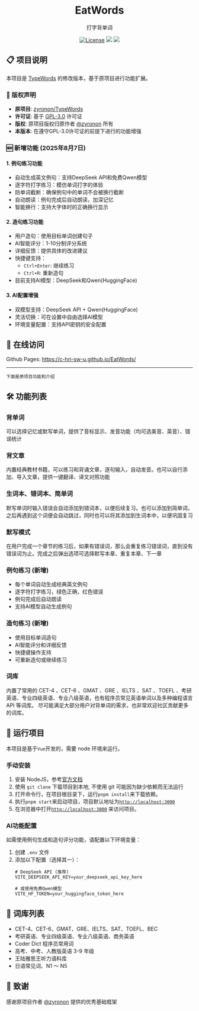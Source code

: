 <h1 align="center">
  EatWords
</h1>

<p align="center">
  打字背单词
</p>

<p align="center">
  <a href="https://github.com/zyronon/type-word/blob/master/LICENSE"><img src="https://img.shields.io/github/license/zyronon/type-word" alt="License"></a>
  <a><img src="https://img.shields.io/badge/PRs-welcome-brightgreen.svg"/></a>
  <a><img src="https://img.shields.io/badge/Powered%20by-Vue-blue"/></a>
</p>

## 📋 项目说明

本项目是 [TypeWords](https://github.com/zyronon/TypeWords) 的修改版本，基于原项目进行功能扩展。

### 📄 版权声明

- **原项目**: [zyronon/TypeWords](https://github.com/zyronon/TypeWords)
- **许可证**: 基于 [GPL-3.0](https://github.com/zyronon/TypeWords/blob/master/LICENSE) 许可证
- **版权**: 原项目版权归原作者 [@zyronon](https://github.com/zyronon) 所有
- **本版本**: 在遵守GPL-3.0许可证的前提下进行的功能增强

### 🆕 新增功能 (2025年8月7日)

#### 1. **例句练习功能**
- 自动生成英文例句：支持DeepSeek API和免费Qwen模型
- 逐字符打字练习：模仿单词打字的体验
- 防单词截断：确保例句中的单词不会被换行截断
- 自动朗读：例句完成后自动朗读，加深记忆
- 智能换行：支持大字体时的正确换行显示

#### 2. **造句练习功能**
- 用户造句：使用目标单词创建句子
- AI智能评分：1-10分制评分系统
- 详细反馈：提供具体的改进建议
- 快捷键支持：
  - `Ctrl+Enter`: 继续练习
  - `Ctrl+R`: 重新造句
- 目前支持AI模型：DeepSeek和Qwen(HuggingFace)

#### 3. **AI配置增强**
- 双模型支持：DeepSeek API + Qwen(HuggingFace)
- 灵活切换：可在设置中自由选择AI模型
- 环境变量配置：支持API密钥的安全配置

## 📸 在线访问

Github Pages: <https://c-hri-sw-u.github.io/EatWords/>


---


```下面是原项目功能和介绍```

## 🛠 功能列表

### 背单词
可以选择记忆或默写单词，提供了音标显示、发音功能（均可选美音、英音）、错误统计 

### 背文章
内置经典教材书籍，可以练习和背诵文章，逐句输入，自动发音。也可以自行添加、导入文章，提供一键翻译、译文对照功能

### 生词本、错词本、简单词
默写单词时输入错误会自动添加到错词本，以便后续复习。也可以添加到简单词，之后再遇到这个词便会自动跳过，同时也可以将其添加到生词本中，以便巩固复习

### 默写模式
在用户完成一个章节的练习后，如果有错误词，那么会重复练习错误词，直到没有错误词为止。完成之后弹出选项可选择默写本章、重复本章、下一章

### 例句练习 (新增)
- 每个单词自动生成经典英文例句
- 逐字符打字练习，绿色正确，红色错误
- 例句完成后自动朗读
- 支持AI模型自动生成例句

### 造句练习 (新增)
- 使用目标单词造句
- AI智能评分和详细反馈
- 快捷键操作支持
- 可重新造句或继续练习

### 词库
内置了常用的 CET-4 、CET-6 、GMAT 、GRE 、IELTS 、SAT 、TOEFL 、考研英语、专业四级英语、专业八级英语，也有程序员常见英语单词以及多种编程语言API 等词库。 尽可能满足大部分用户对背单词的需求，也非常欢迎社区贡献更多的词库。

## 🚀 运行项目

本项目是基于`Vue`开发的，需要 node 环境来运行。

### 手动安装

1. 安装 NodeJS，参考[官方文档](https://nodejs.org/en/download)
2. 使用 `git clone` 下载项目到本地, 不使用 git 可能因为缺少依赖而无法运行
3. 打开命令行，在项目根目录下，运行`pnpm install`来下载依赖。
4. 执行`pnpm start`来启动项目，项目默认地址为[`http://localhost:3000`](http://localhost:3000)
5. 在浏览器中打开[`http://localhost:3000`](http://localhost:3000) 来访问项目。

### AI功能配置

如需使用例句生成和造句评分功能，请配置以下环境变量：

1. 创建 `.env` 文件
2. 添加以下配置（选择其一）：
   ```
   # DeepSeek API (推荐)
   VITE_DEEPSEEK_API_KEY=your_deepseek_api_key_here
   
   # 或使用免费Qwen模型
   VITE_HF_TOKEN=your_huggingface_token_here
   ```

## 📕 词库列表

- CET-4、CET-6、GMAT、GRE、IELTS、SAT、TOEFL、BEC
- 考研英语、专业四级英语、专业八级英语、商务英语
- Coder Dict 程序员常用词
- 高考、中考、人教版英语 3-9 年级
- 王陆雅思王听力语料库 
- 日语常见词、N1 ～ N5 

## 🙏 致谢

感谢原项目作者 [@zyronon](https://github.com/zyronon) 提供的优秀基础框架
 
 
